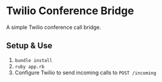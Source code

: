 # Twilio Conference Bridge

A simple Twilio conference call bridge.

## Setup & Use

1. `bundle install`
1. `ruby app.rb`
1. Configure Twilio to send incoming calls to `POST /incoming`
